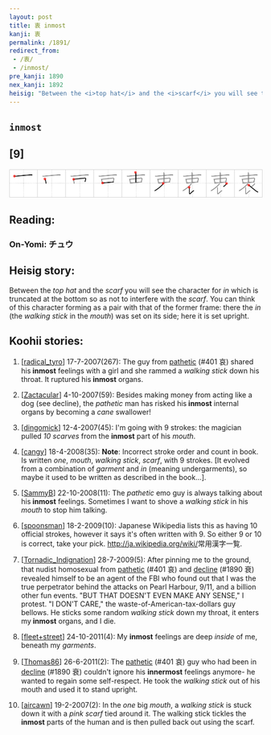```yaml
---
layout: post
title: 衷 inmost
kanji: 衷
permalink: /1891/
redirect_from:
 - /衷/
 - /inmost/
pre_kanji: 1890
nex_kanji: 1892
heisig: "Between the <i>top hat</i> and the <i>scarf</i> you will see the character for <i>in</i> which is truncated at the bottom so as not to interfere with the <i>scarf</i>. You can think of this character forming as a pair with that of the former frame: there the <i>in</i> (the <i>walking stick</i> in the <i>mouth</i>) was set on its side; here it is set upright."
---
```


## `inmost`

## [9]

<div class="stroke"><img src="../images/E8A1B7.png" /></div>

## Reading:

### On-Yomi: チュウ

## Heisig story:

Between the <i>top hat</i> and the <i>scarf</i> you will see the character for <i>in</i> which is truncated at the bottom so as not to interfere with the <i>scarf</i>. You can think of this character forming as a pair with that of the former frame: there the <i>in</i> (the <i>walking stick</i> in the <i>mouth</i>) was set on its side; here it is set upright.

## Koohii stories:

1) [<a href="http://kanji.koohii.com/profile/radical_tyro">radical_tyro</a>] 17-7-2007(267): The guy from <a href="../401">pathetic</a> (#401 哀) shared his<strong> inmost</strong> feelings with a girl and she rammed a <em>walking stick</em> down his throat. It ruptured his<strong> inmost</strong> organs.

2) [<a href="http://kanji.koohii.com/profile/Zactacular">Zactacular</a>] 4-10-2007(59): Besides making money from acting like a dog (see decline), the <em>pathetic</em> man has risked his<strong> inmost</strong> internal organs by becoming a <em>cane</em> swallower!

3) [<a href="http://kanji.koohii.com/profile/dingomick">dingomick</a>] 12-4-2007(45): I&#039;m going with 9 strokes: the magician pulled <em>10 scarves</em> from the <strong>inmost</strong> part of his <em>mouth</em>.

4) [<a href="http://kanji.koohii.com/profile/cangy">cangy</a>] 18-4-2008(35): <strong>Note</strong>: Incorrect stroke order and count in book. Is written <em>one</em>, <em>mouth</em>, <em>walking stick</em>, <em>scarf</em>, with 9 strokes. [It evolved from a combination of <em>garment</em> and <em>in</em> (meaning undergarments), so maybe it used to be written as described in the book...].

5) [<a href="http://kanji.koohii.com/profile/SammyB">SammyB</a>] 22-10-2008(11): The <em>pathetic</em> emo guy is always talking about his<strong> inmost</strong> feelings. Sometimes I want to shove a <em>walking stick</em> in his <em>mouth</em> to stop him talking.

6) [<a href="http://kanji.koohii.com/profile/spoonsman">spoonsman</a>] 18-2-2009(10): Japanese Wikipedia lists this as having 10 official strokes, however it says it&#039;s often written with 9. So either 9 or 10 is correct, take your pick. <a href="http://ja.wikipedia.org/wiki/">http://ja.wikipedia.org/wiki/</a>常用漢字一覧.

7) [<a href="http://kanji.koohii.com/profile/Tornadic_Indignation">Tornadic_Indignation</a>] 28-7-2009(5): After pinning me to the ground, that nudist homosexual from <a href="../401">pathetic</a> (#401 哀) and <a href="../1890">decline</a> (#1890 衰) revealed himself to be an agent of the FBI who found out that I was the true perpetrator behind the attacks on Pearl Harbour, 9/11, and a billion other fun events. &quot;BUT THAT DOESN&#039;T EVEN MAKE ANY SENSE,&quot; I protest. &quot;I DON&#039;T CARE,&quot; the waste-of-American-tax-dollars guy bellows. He sticks some random <em>walking stick</em> down my throat, it enters my<strong> inmost</strong> organs, and I die.

8) [<a href="http://kanji.koohii.com/profile/fleet+street">fleet+street</a>] 24-10-2011(4): My <strong>inmost</strong> feelings are deep <em>inside</em> of me, beneath my <em>garments</em>.

9) [<a href="http://kanji.koohii.com/profile/Thomas86">Thomas86</a>] 26-6-2011(2): The <a href="../401">pathetic</a> (#401 哀) guy who had been in <a href="../1890">decline</a> (#1890 衰) couldn&#039;t ignore his <strong>innermost</strong> feelings anymore- he wanted to regain some self-respect. He took the <em>walking stick</em> out of his mouth and used it to stand upright.

10) [<a href="http://kanji.koohii.com/profile/aircawn">aircawn</a>] 19-2-2007(2): In the <em>one</em> big <em>mouth</em>, a <em>walking stick</em> is stuck down it with a <em>pink scarf</em> tied around it. The walking stick tickles the<strong> inmost</strong> parts of the human and is then pulled back out using the scarf.
